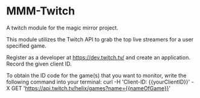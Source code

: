 # MMM-Twitch
A twitch module for the magic mirror project.

This module utilizes the Twitch API to grab the top live streamers for a user specified game.

Register as a developer at https://dev.twitch.tv/ and create an application. Record the given client ID.

To obtain the ID code for the game(s) that you want to monitor, write the following command into your terminal:
curl -H 'Client-ID: {{yourClientID}}' -X GET 'https://api.twitch.tv/helix/games?name={{nameOfGame}}'
